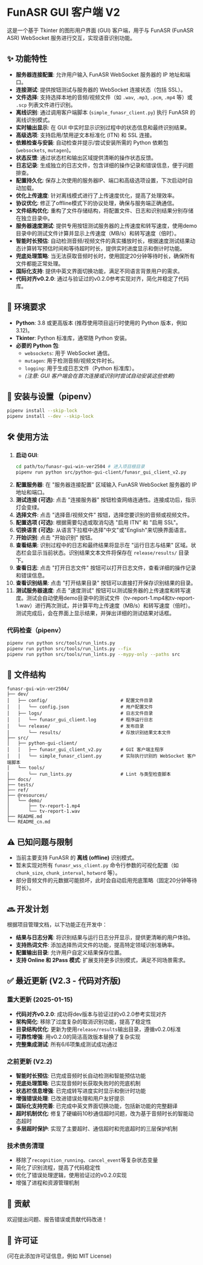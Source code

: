# FunASR GUI 客户端 V2

这是一个基于 Tkinter 的图形用户界面 (GUI) 客户端，用于与 FunASR (FunASR ASR) WebSocket 服务进行交互，实现语音识别功能。

## ✨ 功能特性

*   **服务器连接配置**: 允许用户输入 FunASR WebSocket 服务器的 IP 地址和端口。
*   **连接测试**: 提供按钮测试与服务器的 WebSocket 连接状态（包括 SSL）。
*   **文件选择**: 支持选择本地的音频/视频文件（如 `.wav`, `.mp3`, `.pcm`, `.mp4` 等）或 `.scp` 列表文件进行识别。
*   **离线识别**: 通过调用客户端脚本 (`simple_funasr_client.py`) 执行 FunASR 的离线识别模式。
*   **实时输出显示**: 在 GUI 中实时显示识别过程中的状态信息和最终识别结果。
*   **高级选项**: 支持启用/禁用逆文本标准化 (ITN) 和 SSL 连接。
*   **依赖检查与安装**: 自动检查并提示/尝试安装所需的 Python 依赖包 (`websockets`, `mutagen`)。
*   **状态反馈**: 通过状态栏和输出区域提供清晰的操作状态反馈。
*   **日志记录**: 生成独立的日志文件，包含详细的操作记录和错误信息，便于问题排查。
*   **配置持久化**: 保存上次使用的服务器IP、端口和高级选项设置，下次启动时自动加载。
*   **优化上传速度**: 针对离线模式进行了上传速度优化，提高了处理效率。
*   **协议优化**: 修正了offline模式下的协议处理，确保与服务端正确通信。
*   **文件结构优化**: 重构了文件存储结构，将配置文件、日志和识别结果分别存储在独立目录中。
*   **服务器速度测试**: 提供专用按钮测试服务器的上传速度和转写速度，使用demo目录中的测试文件计算并显示上传速度（MB/s）和转写速度（倍时）。
*   **智能时长预估**: 自动检测音频/视频文件的真实播放时长，根据速度测试结果动态计算转写预估时间和等待超时时长，提供实时进度显示和倒计时功能。
*   **兜底处理策略**: 当无法获取音频时长时，使用固定20分钟等待时长，确保所有文件都能正常处理。
*   **国际化支持**: 提供中英文界面切换功能，满足不同语言背景用户的需求。
*   **代码对齐v0.2.0**: 通过与验证过的v0.2.0参考实现对齐，简化并稳定了代码库。

## 🐍 环境要求

*   **Python**: 3.8 或更高版本 (推荐使用项目运行时使用的 Python 版本，例如 3.12)。
*   **Tkinter**: Python 标准库，通常随 Python 安装。
*   **必要的 Python 包**:
    *   `websockets`: 用于 WebSocket 通信。
    *   `mutagen`: 用于检测音频/视频文件时长。
    *   `logging`: 用于生成日志文件（Python 标准库）。
    *   *(注意: GUI 客户端会在首次连接或识别时尝试自动安装这些依赖)*

## 🚀 安装与设置（pipenv）

```bash
pipenv install --skip-lock
pipenv install --dev --skip-lock
```

## 🛠️ 使用方法

1.  **启动 GUI**:
    ```bash
    cd path/to/funasr-gui-win-ver2504 # 进入项目根目录
    pipenv run python src/python-gui-client/funasr_gui_client_v2.py
    ```
2.  **配置服务器**: 在 "服务器连接配置" 区域输入 FunASR WebSocket 服务器的 IP 地址和端口。
3.  **测试连接 (可选)**: 点击 "连接服务器" 按钮检查网络连通性。连接成功后，指示灯会变绿。
4.  **选择文件**: 点击 "选择音/视频文件" 按钮，选择您要识别的音频或视频文件。
5.  **配置选项 (可选)**: 根据需要勾选或取消勾选 "启用 ITN" 和 "启用 SSL"。
6.  **切换语言 (可选)**: 从语言下拉框中选择"中文"或"English"来切换界面语言。
7.  **开始识别**: 点击 "开始识别" 按钮。
8.  **查看结果**: 识别过程中的日志和最终结果将显示在 "运行日志与结果" 区域。状态栏会显示当前状态。识别结果文本文件将保存在 `release/results/` 目录下。
9.  **查看日志**: 点击 "打开日志文件" 按钮可以打开日志文件，查看详细的操作记录和错误信息。
10. **查看识别结果**: 点击 "打开结果目录" 按钮可以直接打开保存识别结果的目录。
11. **测试服务器速度**: 点击 "速度测试" 按钮可以测试服务器的上传速度和转写速度。测试会自动使用demo目录中的测试文件（tv-report-1.mp4和tv-report-1.wav）进行两次测试，并计算平均上传速度（MB/s）和转写速度（倍时）。测试完成后，会在界面上显示结果，并弹出详细的测试结果对话框。

### 代码检查（pipenv）
```bash
pipenv run python src/tools/run_lints.py
pipenv run python src/tools/run_lints.py --fix
pipenv run python src/tools/run_lints.py --mypy-only --paths src
```

## 📁 文件结构

```
funasr-gui-win-ver2504/
├── dev/
│   ├── config/                           # 配置文件目录
│   │   └── config.json                   # 用户配置文件
│   ├── logs/                             # 日志文件目录
│   │   └── funasr_gui_client.log         # 程序运行日志
│   └── release/                          # 发布目录
│       └── results/                      # 存放识别结果文本文件
├── src/
│   ├── python-gui-client/
│   │   ├── funasr_gui_client_v2.py       # GUI 客户端主程序
│   │   └── simple_funasr_client.py       # 实际执行识别的 WebSocket 客户端脚本
│   └── tools/
│       └── run_lints.py                  # Lint 与类型检查脚本
├── docs/
├── tests/
├── ref/
├── @resources/
│   └── demo/
│       ├── tv-report-1.mp4
│       └── tv-report-1.wav
├── README.md
└── README_cn.md
```

## ⚠️ 已知问题与限制

*   当前主要支持 FunASR 的 **离线 (offline)** 识别模式。
*   暂未实现对所有 `funasr_wss_client.py` 命令行参数的可视化配置（如 `chunk_size`, `chunk_interval`, `hotword` 等）。
*   部分音频文件的元数据可能损坏，此时会自动启用兜底策略（固定20分钟等待时长）。

## 🔜 开发计划

根据项目管理文档，以下功能正在开发中：

*   **结果与日志分离**: 将识别结果与运行日志分开显示，提供更清晰的用户体验。
*   **支持热词文件**: 添加选择热词文件的功能，提高特定领域识别准确率。
*   **配置输出目录**: 允许用户自定义结果保存位置。
*   **支持 Online 和 2Pass 模式**: 扩展支持更多识别模式，满足不同场景需求。

## ✅ 最近更新 (V2.3 - 代码对齐版)

### 重大更新 (2025-01-15)
*   **代码对齐v0.2.0**: 成功将dev版本与验证过的v0.2.0参考实现对齐
*   **架构简化**: 移除了过度复杂的取消识别功能，提高了稳定性
*   **目录结构优化**: 更新为使用`release/results`输出目录，遵循v0.2.0标准
*   **可靠性增强**: 用v0.2.0的简洁高效版本替换了复杂实现
*   **完整集成测试**: 所有6/6项集成测试成功通过

### 之前更新 (V2.2)
*   **智能时长预估**: 已完成音频时长自动检测和智能预估功能
*   **兜底处理策略**: 已实现音频时长获取失败时的兜底机制
*   **状态栏信息增强**: 已完成转写进度实时显示和倒计时功能
*   **增强错误处理**: 已改进错误处理和用户友好提示
*   **国际化支持完善**: 已完成中英文界面切换功能，包括新功能的完整翻译
*   **超时机制优化**: 修复了硬编码10秒通信超时问题，改为基于音频时长的智能动态超时
*   **多层超时保护**: 实现了主要超时、通信超时和兜底超时的三层保护机制

### 技术债务清理
*   移除了`recognition_running`、`cancel_event`等复杂状态变量
*   简化了识别流程，提高了代码稳定性
*   优化了错误处理逻辑，使用验证过的v0.2.0实现
*   增强了进程和资源管理机制

## 🤝 贡献

欢迎提出问题、报告错误或贡献代码改进！

## 📄 许可证

(可在此添加许可证信息，例如 MIT License) 
